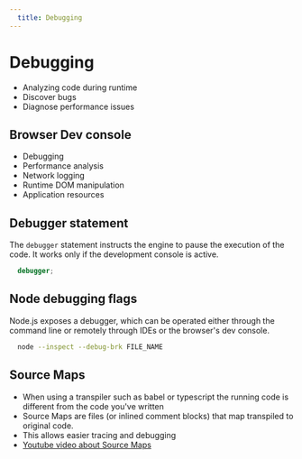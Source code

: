 ```yaml
---
  title: Debugging
---
```


# Debugging

- Analyzing code during runtime
- Discover bugs
- Diagnose performance issues

## Browser Dev console

- Debugging
- Performance analysis
- Network logging
- Runtime DOM manipulation
- Application resources

## Debugger statement

The `debugger` statement instructs the engine to pause the execution of the code.
It works only if the development console is active.

```javascript
  debugger;
```

## Node debugging flags

Node.js exposes a debugger, which can be operated
either through the command line or remotely through
IDEs or the browser's dev console.

```bash
  node --inspect --debug-brk FILE_NAME
```

## Source Maps

- When using a transpiler such as babel or typescript
the running code is different from the code you've written
- Source Maps are files (or inlined comment blocks)
that map transpiled to original code.
- This allows easier tracing and debugging
- [Youtube video about Source Maps](https://www.youtube.com/watch?v=NkVes0UMe9Y)
